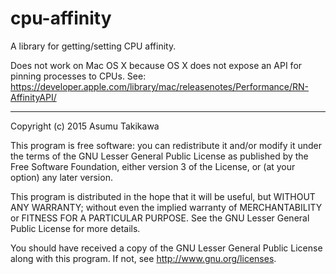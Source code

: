 # cpu-affinity

A library for getting/setting CPU affinity.

Does not work on Mac OS X because OS X does not expose an API for pinning
processes to CPUs. See:
  https://developer.apple.com/library/mac/releasenotes/Performance/RN-AffinityAPI/

---

Copyright (c) 2015 Asumu Takikawa

This program is free software: you can redistribute it and/or modify it under
the terms of the GNU Lesser General Public License as published by the Free
Software Foundation, either version 3 of the License, or (at your option) any
later version.

This program is distributed in the hope that it will be useful, but WITHOUT ANY
WARRANTY; without even the implied warranty of MERCHANTABILITY or FITNESS FOR A
PARTICULAR PURPOSE. See the GNU Lesser General Public License for more details.

You should have received a copy of the GNU Lesser General Public License along
with this program. If not, see http://www.gnu.org/licenses.
